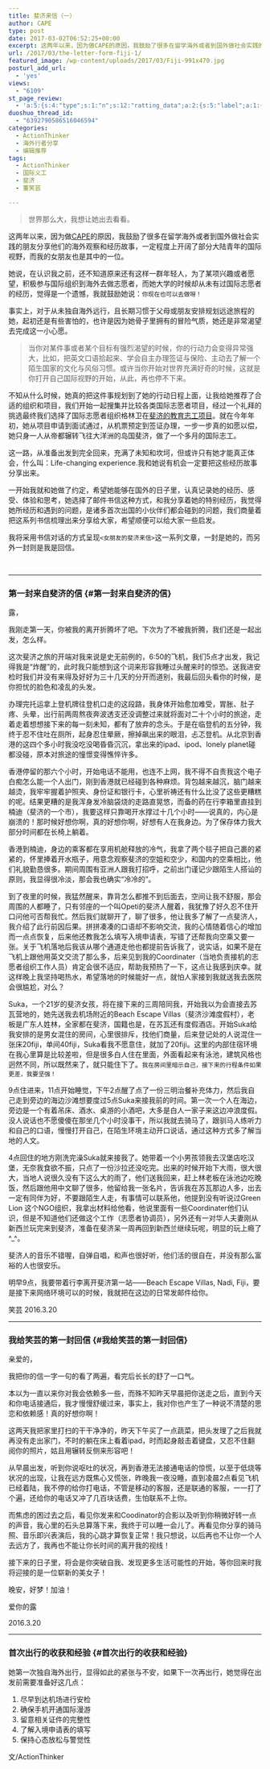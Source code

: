 ```yaml
---
title: 斐济来信（一）
author: CAPE
type: post
date: 2017-03-02T06:52:25+00:00
excerpt: 这两年以来，因为做CAPE的原因，我鼓励了很多在留学海外或者到国外做社会实践的朋友分享他们的海外观察和经历故事，一定程度上开阔了部分大陆青年的国际视野，而我的女朋友也是其中的一位。
url: /2017/03/the-letter-form-fiji-1/
featured_image: /wp-content/uploads/2017/03/Fiji-991x470.jpg
posturl_add_url:
  - 'yes'
views:
  - "6109"
st_page_review:
  - 'a:5:{s:4:"type";s:1:"n";s:12:"ratting_data";a:2:{s:5:"label";a:1:{i:0;s:0:"";}s:5:"score";a:1:{i:0;s:1:"0";}}s:7:"postion";s:2:"tl";s:5:"title";s:0:"";s:11:"score_label";s:0:"";}'
duoshuo_thread_id:
  - "6392790586516046594"
categories:
  - ActionThinker
  - 海外行者分享
  - 编辑推荐
tags:
  - ActionThinker
  - 国际义工
  - 斐济
  - 董笑芸

---
```

> 世界那么大，我想让她出去看看。

这两年以来，因为做[CAPE][1]的原因，我鼓励了很多在留学海外或者到国外做社会实践的朋友分享他们的海外观察和经历故事，一定程度上开阔了部分大陆青年的国际视野，而我的女朋友也是其中的一位。

她说，在认识我之前，还不知道原来还有这样一群年轻人，为了某项兴趣或者愿望，积极参与国际组织到海外去做志愿者，而她大学的时候却从未有过国际志愿者的经历，觉得是一个遗憾，我就鼓励她说：<code class="highlighter-rouge">你现在也可以去做呀！</code>

事实上，对于从未独自海外远行，且长期习惯于父母或朋友安排规划远途旅程的她，起初还是有些害怕的，也许是因为她骨子里拥有的冒险气质，她还是非常渴望去完成这一小心愿。

> 当你对某件事或者某个目标有强烈渴望的时候，你的行动力会变得异常强大，比如，把英文口语拾起来、学会自主办理签证与保险、主动去了解一个陌生国家的文化与风俗习惯。或许当你开始对世界充满好奇的时候，这就是你打开自己国际视野的开始，从此，再也停不下来。

不知从什么时候，她真的把这件事规划到了她的行动日程上面，让我给她推荐了合适的组织和项目，我们开始一起搜集并比较各类国际志愿者项目，经过一个礼拜的挑选最终我们选择了国际志愿者组织格林卫在[斐济的教育志工项目][2]。就在今年年初，她从项目申请到面试通过，从机票预定到签证办理，一步一步真的如愿以偿，她只身一人从帝都辗转飞往大洋洲的岛国斐济，做了一个多月的国际志工。

这一路，从准备出发到完全回来，充满了未知和坎坷，但或许只有她才能真正体会，什么叫：Life-changing experience.我和她说有机会一定要把这些经历故事分享出来。

一开始我就和她做了约定，希望她能够在国外的日子里，认真记录她的经历、感受、体验和思考，她选择了邮件书信这种方式，和我分享着她的特别经历，我觉得她所经历和遇到的问题，是诸多首次出国的小伙伴们都会碰到的问题，我们商量着把这系列书信梳理出来分享给大家，希望顺便可以给大家一些启发。

我将采用书信对话的方式呈现<code class="highlighter-rouge">&lt;女朋友的斐济来信&gt;</code>这一系列文章，一封是她的，而另外一封则是我是回信。

&nbsp;

* * *

### 第一封来自斐济的信 {#第一封来自斐济的信}

露，

我刚走第一天，你被我的离开折腾坏了吧。下次为了不被我折腾，我们还是一起出发，怎么样。

这次斐济之旅的开端对我来说是史无前例的，6:50的飞机，我们5点才出发，我记得我是“炸醒”的，此时我只能想到这个词来形容我睡过头醒来时的惊恐。送我进安检时我们并没有来得及好好为三十几天的分开而道别，我最后回头看你的时候，是你担忧的脸色和凌乱的头发。

办理完托运拿上登机牌往登机口走的这段路，我身体开始愈加难受，胃胀、肚子疼、头晕，出行前两周熬夜奔波透支还没调整过来就将面对二十个小时的旅途，走着走着想想接下来的每一刻未知，都有了放弃的念头。于是在临登机的五分钟，我终于忍不住吐在厕所，起身忍住晕厥，擦掉飙出来的眼泪，忐忑登机。从北京到香港的这四个多小时我没吃没喝昏昏沉沉，拿出来的ipad、ipod、lonely planet碰都没碰，原本对旅途的憧憬变得憔悴许多。

香港停留的那六个小时，开始电话不能用，也连不上网，我不得不自责我这个电子白痴怎么能一个人出门，刚到香港就已经碰到各种麻烦。背包越来越沉，脑门越来越烫，我牢牢握着护照夹、身份证和银行卡，心里祈祷还有什么比没了这些更糟糕的呢。结果更糟的是我浑身发冷脑袋烧的走路直晃悠，而备的药在行李箱里直挂到楠迪（斐济的一个市），我要这样只靠喝开水撑过十几个小时——说真的，内心是崩溃的！那时候好想你啊，真的好想你啊，好想有人在我身边。为了保存体力我大部分时间都在长椅上躺着。

香港到楠迪，身边的乘客都在享用机舱释放的冷气，我拿了两个毯子把自己裹的紧紧的，怀里捧着开水瓶子，用意念观察斐济的空姐和空少，和国内的空乘相比，他们礼貌勤恳很多。期间周围有亚洲人跟我打招呼，之前出门谨记少跟陌生人搭讪的原则，我显得很冷淡，那会我也确实“冷冷的”。

到了夜里的时候，我猛然醒来，靠背怎么都推不到后面去，空间让我不舒服，那会周围的人都睡了，只有邻座的一个叫Opeti的斐济人醒着，我犹豫了好久忍不住开口问他可否帮我忙。然后我们就聊开了，聊了很多，他让我多了解了一点斐济人，我介绍了此行前因后果。拼拼凑凑的口语却不影响交流，我的心情随着信心的增加而一点点恢复，后来他还教我怎么填写入境申请表，写错了还帮我向空乘又要一张。关于飞机落地后我该从哪个通道走他也都提前告诉我了，说实话，如果不是在飞机上跟他用英文交流了那么多，后来见到我的Coordinater（当地负责接机的志愿者组织工作人员）肯定会很不适应，帮助我预热了一下，这点让我感到庆幸。就这样晚上我坚持喝热水，希望落地的时候能好一点，就怕人家接到我就送我去医院会很尴尬，对么？

Suka，一个21岁的斐济女孩，将在接下来的三周陪同我，开始我以为会直接去苏瓦营地的，她先送我去机场附近的Beach Escape Villas（斐济沙滩度假村），老板是广东人姓林，全家都在斐济，国籍也是，在苏瓦还有度假酒店。开始Suka给我安排的是男女混住的房间，心里很排斥，找他们商量，后来登记处的人说混住一张床20fiji，单间40fiji，Suka看我不愿意住，就加了20fiji。这里的内部住宿环境在我心里算是比较差啦，但是很多白人住在里面，外面看起来有泳池，建筑风格也迥然不同，所以既然来了，就只能住下了。<code class="highlighter-rouge">我在房间里暗示自己，接下来的行程条件如果更差，我要坚强！</code>

9点住进来，11点开始睡觉，下午2点醒了点了一份三明治餐补充体力，然后我自己走到旁边的海边沙滩想要度过5点Suka来接我前的时间。第一次一个人在海边，旁边是一个有着吊床、酒水、桌游的小酒吧，大多是白人一家子来这边冲浪度假。没人说话也不愿傻傻在那坐几个小时没事干，所以我就去骑马了，跟驯马人练听力和自己的口语，慢慢打开自己，在陌生环境主动开口说话，通过这种方式多了解当地的人文。

4点回住的地方刚洗完澡Suka就来接我了。她带着一个小男孩领我去汉堡店吃汉堡，无奈我食欲不振，只点了一份沙拉还没吃完。出来的时候开始下大雨，很大很大，当地人说很久没有下这么大的雨了，他们送我回来，赶上林老板在泳池边吃晚饭，然后跟他用中文聊了很多，他留给我一张名片，告诉我在苏瓦那边人多，出去一定有同伴为好，不要跟陌生人走，有事情可以联系他，他提到没有听说过Green Lion 这个NGO组织，我拿出材料给他看，他说里面有一些Coordinater他们认识，但是不知道他们还做这个工作（志愿者协调员），另外还有一对华人夫妻刚从新西兰玩完来到斐济，准备在斐济呆一周再回到新西兰继续玩呢，明显的玩上瘾了^_^。

斐济人的音乐不错喔，自弹自唱，和声也很好听，他们活的很自在，并没有那么富裕的人也很安乐。

明早9点，我要带着行李离开斐济第一站——Beach Escape Villas, Nadi, Fiji，要是接下来网络环境可以的时候，我就把在这边的日常发邮件给你。

笑芸 2016.3.20

* * *

### 我给笑芸的第一封回信 {#我给笑芸的第一封回信}

亲爱的，

我把你的信一字一句的看了两遍，看完后长长的舒了一口气。

本以为一直以来你对我会依赖多一些，而殊不知昨天早晨把你送走之后，直到今天和你电话接通后，我才慢慢舒缓过来，事实上，我对你也产生了一种说不清楚的思恋和依赖感！真的好想你啊！

这两天我把家里打扫的干干净净的，昨天下午买了一点蔬菜，把头发理了之后我就再没有走出家门，不时的躺在床上看着ipad，时而起身敲击着键盘，又忍不住翻阅你的照片，姑且用辗转反侧来形容吧！

从早晨出发，听到你说呕吐的状况，再到香港无法接通电话的惊慌，以至于低烧等状况的出现，让我在远方既焦心又慌张，昨晚我一夜没睡，直到凌晨2点看见飞机已经着陆，我不停的给你打电话，不管是移动的客服，还是联通的客服，一一打了个遍，还给你的电话又冲了几百块话费，生怕联系不上你。

而焦虑的困过去之后，看见你发来和Coodinator的合影以及听到你稍微好转一点的声音，我心里的石头总算落下来，我终于可以睡一会儿了。再看见你分享的骑马照、音乐即兴表演后，我的心跳才算恢复正常！我只想说，以后再也不让你一个人去远方了，我再也不能让你长时间的离开我的视线！

接下来的日子里，将会是你突破自我、发现更多生活可能性的开始，等你回来时我将迎接的是一位崭新的美女子！

晚安，好梦！加油！

爱你的露

2016.3.20

* * *

### 首次出行的收获和经验 {#首次出行的收获和经验}

她第一次独自海外出行，显得如此的紧张与不安，如果下一次再出行，她觉得在出发前需要准备好这几点：

  1. 尽早到达机场进行安检
  2. 确保手机开通国际漫游
  3. 留意相关证件的完整性
  4. 了解入境申请表的填写
  5. 保持心态放松与警觉性


文/ActionThinker

 [1]: http://hicape.com/
 [2]: http://www.greenwaychina.org/index.php/zh/haiwai/oceania/fiji.html

